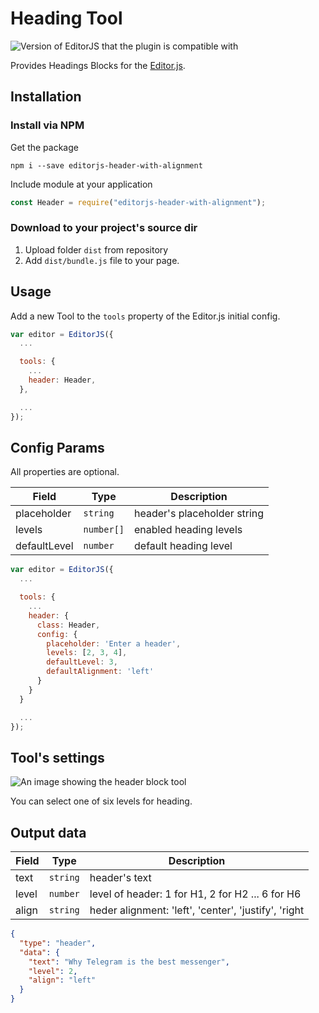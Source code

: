 # Heading Tool

![Version of EditorJS that the plugin is compatible with](https://badgen.net/badge/Editor.js/v2.0/blue)

Provides Headings Blocks for the [Editor.js](https://ifmo.su/editor).

## Installation

### Install via NPM

Get the package

```shell
npm i --save editorjs-header-with-alignment
```

Include module at your application

```javascript
const Header = require("editorjs-header-with-alignment");
```

### Download to your project's source dir

1. Upload folder `dist` from repository
2. Add `dist/bundle.js` file to your page.

## Usage

Add a new Tool to the `tools` property of the Editor.js initial config.

```javascript
var editor = EditorJS({
  ...

  tools: {
    ...
    header: Header,
  },

  ...
});
```

## Config Params

All properties are optional.

| Field        | Type       | Description                 |
| ------------ | ---------- | --------------------------- |
| placeholder  | `string`   | header's placeholder string |
| levels       | `number[]` | enabled heading levels      |
| defaultLevel | `number`   | default heading level       |

```javascript
var editor = EditorJS({
  ...

  tools: {
    ...
    header: {
      class: Header,
      config: {
        placeholder: 'Enter a header',
        levels: [2, 3, 4],
        defaultLevel: 3,
        defaultAlignment: 'left'
      }
    }
  }

  ...
});
```

## Tool's settings

![An image showing the header block tool](https://capella.pics/634ad545-08d7-4cb7-8409-f01289e0e5e1.jpg)

You can select one of six levels for heading.

## Output data

| Field | Type     | Description                                          |
| ----- | -------- | ---------------------------------------------------- |
| text  | `string` | header's text                                        |
| level | `number` | level of header: 1 for H1, 2 for H2 ... 6 for H6     |
| align | `string` | heder alignment: 'left', 'center', 'justify', 'right |

```json
{
  "type": "header",
  "data": {
    "text": "Why Telegram is the best messenger",
    "level": 2,
    "align": "left"
  }
}
```

